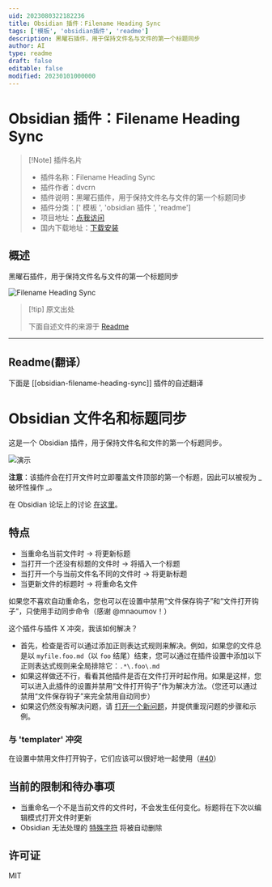 ```yaml
---
uid: 2023080322182236
title: Obsidian 插件：Filename Heading Sync
tags: ['模板', 'obsidian插件', 'readme']
description: 黑曜石插件，用于保持文件名与文件的第一个标题同步
author: AI
type: readme
draft: false
editable: false
modified: 20230101000000
---
```


# Obsidian 插件：Filename Heading Sync

> [!Note] 插件名片
> - 插件名称：Filename Heading Sync
> - 插件作者：dvcrn
> - 插件说明：黑曜石插件，用于保持文件名与文件的第一个标题同步
> - 插件分类：[' 模板 ', 'obsidian 插件 ', 'readme']
> - 项目地址：[点我访问](https://github.com/dvcrn/obsidian-filename-heading-sync)
> - 国内下载地址：[下载安装](https://pkmer.cn/products/plugin/pluginMarket/?obsidian-filename-heading-sync)

## 概述

黑曜石插件，用于保持文件名与文件的第一个标题同步

![Filename Heading Sync](https://cdn.pkmer.cn/covers/obsidian-filename-heading-sync.gif!pkmer)

> [!tip] 原文出处
>
>下面自述文件的来源于 [Readme](https://ghproxy.net/https://raw.githubusercontent.com/dvcrn/obsidian-filename-heading-sync/master/README.md)
>

---

## Readme(翻译）

下面是 [[obsidian-filename-heading-sync]] 插件的自述翻译

# Obsidian 文件名和标题同步

这是一个 Obsidian 插件，用于保持文件名和文件的第一个标题同步。

![演示](./demo.gif)

**注意**：该插件会在打开文件时立即覆盖文件顶部的第一个标题，因此可以被视为 _ 破坏性操作 _。

在 Obsidian 论坛上的讨论 [在这里](https://forum.obsidian.md/t/plugin-for-keeping-the-filename-and-first-heading-of-a-file-in-sync/12042)。

## 特点

- 当重命名当前文件时 -> 将更新标题
- 当打开一个还没有标题的文件时 -> 将插入一个标题
- 当打开一个与当前文件名不同的文件时 -> 将更新标题
- 当更新文件的标题时 -> 将重命名文件

如果您不喜欢自动重命名，您也可以在设置中禁用“文件保存钩子”和“文件打开钩子”，只使用手动同步命令（感谢 @mnaoumov！）

这个插件与插件 X 冲突，我该如何解决？

- 首先，检查是否可以通过添加正则表达式规则来解决。例如，如果您的文件总是以 `myfile.foo.md`（以 `foo` 结尾）结束，您可以通过在插件设置中添加以下正则表达式规则来全局排除它：`.*\.foo\.md`
- 如果这样做还不行，看看其他插件是否在文件打开时起作用。如果是这样，您可以进入此插件的设置并禁用“文件打开钩子”作为解决方法。（您还可以通过禁用“文件保存钩子”来完全禁用自动同步）
- 如果这仍然没有解决问题，请 [打开一个新问题](https://github.com/dvcrn/obsidian-filename-heading-sync/issues/new)，并提供重现问题的步骤和示例。

### 与 'templater' 冲突

在设置中禁用文件打开钩子，它们应该可以很好地一起使用（[#40](https://github.com/dvcrn/obsidian-filename-heading-sync/issues/40)）

## 当前的限制和待办事项

- 当重命名一个不是当前文件的文件时，不会发生任何变化。标题将在下次以编辑模式打开文件时更新
- Obsidian 无法处理的 [特殊字符](https://github.com/dvcrn/obsidian-filename-header-sync/blob/bc3a1a7805f2b63ad5767c3d01dcef7b65b1aebd/main.ts) 将被自动删除

## 许可证

MIT
